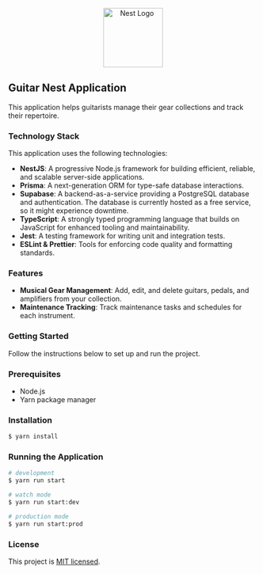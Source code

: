 <p align="center">
  <a href="http://nestjs.com/" target="blank"><img src="https://nestjs.com/img/logo-small.svg" width="120" alt="Nest Logo" /></a>
</p>

[circleci-image]: https://img.shields.io/circleci/build/github/nestjs/nest/master?token=abc123def456
[circleci-url]: https://circleci.com/gh/nestjs/nest

## Guitar Nest Application

This application helps guitarists manage their gear collections and track their repertoire.

### Technology Stack

This application uses the following technologies:

- **NestJS**: A progressive Node.js framework for building efficient, reliable, and scalable server-side applications.
- **Prisma**: A next-generation ORM for type-safe database interactions.
- **Supabase**: A backend-as-a-service providing a PostgreSQL database and authentication. The database is currently hosted as a free service, so it might experience downtime.
- **TypeScript**: A strongly typed programming language that builds on JavaScript for enhanced tooling and maintainability.
- **Jest**: A testing framework for writing unit and integration tests.
- **ESLint & Prettier**: Tools for enforcing code quality and formatting standards.

### Features

- **Musical Gear Management**: Add, edit, and delete guitars, pedals, and amplifiers from your collection.
- **Maintenance Tracking**: Track maintenance tasks and schedules for each instrument.

### Getting Started

Follow the instructions below to set up and run the project.

### Prerequisites

- Node.js
- Yarn package manager

### Installation

```bash
$ yarn install
```

### Running the Application

```bash
# development
$ yarn run start

# watch mode
$ yarn run start:dev

# production mode
$ yarn run start:prod
```

### License

This project is [MIT licensed](./LICENSE).

